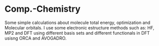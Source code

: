 # Comp.-Chemistry
Some simple calculations about molecule total energy, optimization and Molecular orbitals.
I use some electronic estructure methods such as: HF, MP2 and DFT using different basis sets and different functionals in DFT usisng ORCA and AVOGADRO.
